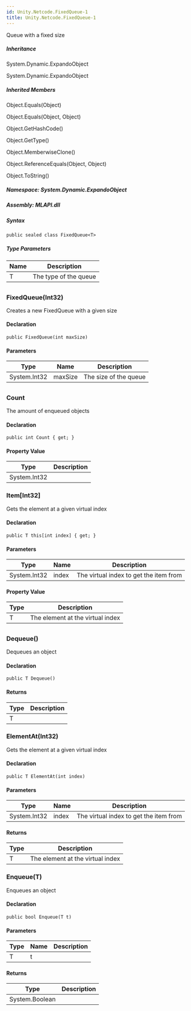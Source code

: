 ```yaml
---  
id: Unity.Netcode.FixedQueue-1  
title: Unity.Netcode.FixedQueue-1  
---
```


<div class="markdown level0 summary">

Queue with a fixed size

</div>

<div class="markdown level0 conceptual">

</div>

<div class="inheritance">

##### Inheritance

<div class="level0">

System.Dynamic.ExpandoObject

</div>

<div class="level1">

System.Dynamic.ExpandoObject

</div>

</div>

<div class="inheritedMembers">

##### Inherited Members

<div>

Object.Equals(Object)

</div>

<div>

Object.Equals(Object, Object)

</div>

<div>

Object.GetHashCode()

</div>

<div>

Object.GetType()

</div>

<div>

Object.MemberwiseClone()

</div>

<div>

Object.ReferenceEquals(Object, Object)

</div>

<div>

Object.ToString()

</div>

</div>

##### **Namespace**: System.Dynamic.ExpandoObject

##### **Assembly**: MLAPI.dll

##### Syntax

``` lang-csharp
public sealed class FixedQueue<T>
```

##### Type Parameters

| Name | Description           |
|------|-----------------------|
| T    | The type of the queue |

## 

### FixedQueue(Int32)

<div class="markdown level1 summary">

Creates a new FixedQueue with a given size

</div>

<div class="markdown level1 conceptual">

</div>

#### Declaration

``` lang-csharp
public FixedQueue(int maxSize)
```

#### Parameters

| Type         | Name    | Description           |
|--------------|---------|-----------------------|
| System.Int32 | maxSize | The size of the queue |

## 

### Count

<div class="markdown level1 summary">

The amount of enqueued objects

</div>

<div class="markdown level1 conceptual">

</div>

#### Declaration

``` lang-csharp
public int Count { get; }
```

#### Property Value

| Type         | Description |
|--------------|-------------|
| System.Int32 |             |

### Item\[Int32\]

<div class="markdown level1 summary">

Gets the element at a given virtual index

</div>

<div class="markdown level1 conceptual">

</div>

#### Declaration

``` lang-csharp
public T this[int index] { get; }
```

#### Parameters

| Type         | Name  | Description                            |
|--------------|-------|----------------------------------------|
| System.Int32 | index | The virtual index to get the item from |

#### Property Value

| Type | Description                      |
|------|----------------------------------|
| T    | The element at the virtual index |

## 

### Dequeue()

<div class="markdown level1 summary">

Dequeues an object

</div>

<div class="markdown level1 conceptual">

</div>

#### Declaration

``` lang-csharp
public T Dequeue()
```

#### Returns

| Type | Description |
|------|-------------|
| T    |             |

### ElementAt(Int32)

<div class="markdown level1 summary">

Gets the element at a given virtual index

</div>

<div class="markdown level1 conceptual">

</div>

#### Declaration

``` lang-csharp
public T ElementAt(int index)
```

#### Parameters

| Type         | Name  | Description                            |
|--------------|-------|----------------------------------------|
| System.Int32 | index | The virtual index to get the item from |

#### Returns

| Type | Description                      |
|------|----------------------------------|
| T    | The element at the virtual index |

### Enqueue(T)

<div class="markdown level1 summary">

Enqueues an object

</div>

<div class="markdown level1 conceptual">

</div>

#### Declaration

``` lang-csharp
public bool Enqueue(T t)
```

#### Parameters

| Type | Name | Description |
|------|------|-------------|
| T    | t    |             |

#### Returns

| Type           | Description |
|----------------|-------------|
| System.Boolean |             |
